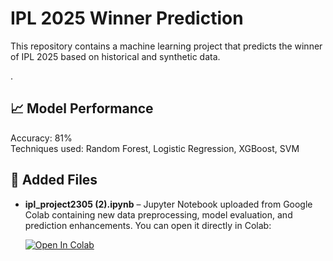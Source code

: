 # IPL 2025 Winner Prediction

This repository contains a machine learning project that predicts the winner of IPL 2025 based on historical and synthetic data.

.

## 📈 Model Performance

Accuracy: 81%  
Techniques used: Random Forest, Logistic Regression, XGBoost, SVM

## 📂 Added Files

- **ipl_project2305 (2).ipynb** – Jupyter Notebook uploaded from Google Colab containing new data preprocessing, model evaluation, and prediction enhancements. You can open it directly in Colab:

  [![Open In Colab](https://colab.research.google.com/assets/colab-badge.svg)](https://colab.research.google.com/github/Divyakalgaiya/IPL-2025-winner-prediction/blob/main/ipl_project2305%20(2).ipynb)

